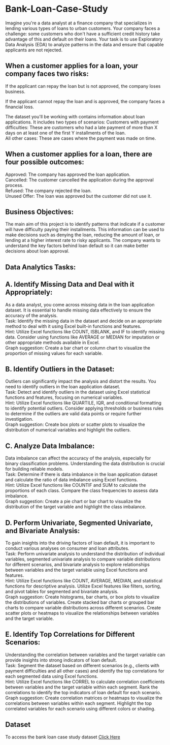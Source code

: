 # Bank-Loan-Case-Study

Imagine you're a data analyst at a finance company that specializes in lending various types of loans to urban customers. Your company faces a challenge: some customers who don't have a sufficient credit history take advantage of this and default on their loans. Your task is to use Exploratory Data Analysis (EDA) to analyze patterns in the data and ensure that capable applicants are not rejected.

## When a customer applies for a loan, your company faces two risks:

If the applicant can repay the loan but is not approved, the company loses business.

If the applicant cannot repay the loan and is approved, the company faces a financial loss.

The dataset you'll be working with contains information about loan applications. It includes two types of scenarios:
Customers with payment difficulties: These are customers who had a late payment of more than X days on at least one of the first Y installments of the loan.  
All other cases: These are cases where the payment was made on time.

## When a customer applies for a loan, there are four possible outcomes:
Approved: The company has approved the loan application.  
Cancelled: The customer cancelled the application during the approval process.  
Refused: The company rejected the loan.  
Unused Offer: The loan was approved but the customer did not use it.  


## Business Objectives:
The main aim of this project is to identify patterns that indicate if a customer will have difficulty paying their installments. This information can be used to make decisions such as denying the loan, reducing the amount of loan, or lending at a higher interest rate to risky applicants. The company wants to understand the key factors behind loan default so it can make better decisions about loan approval.


## Data Analytics Tasks:

## A. Identify Missing Data and Deal with it Appropriately:   
As a data analyst, you come across missing data in the loan application dataset. It is essential to handle missing data effectively to ensure the accuracy of the analysis.  
Task: Identify the missing data in the dataset and decide on an appropriate method to deal with it using Excel built-in functions and features.  
Hint: Utilize Excel functions like COUNT, ISBLANK, and IF to identify missing data. Consider using functions like AVERAGE or MEDIAN for imputation or other appropriate methods available in Excel.  
Graph suggestion: Create a bar chart or column chart to visualize the proportion of missing values for each variable.

## B. Identify Outliers in the Dataset:  
Outliers can significantly impact the analysis and distort the results. You need to identify outliers in the loan application dataset.  
Task: Detect and identify outliers in the dataset using Excel statistical functions and features, focusing on numerical variables.  
Hint: Utilize Excel functions like QUARTILE, IQR, and conditional formatting to identify potential outliers. Consider applying thresholds or business rules to determine if the outliers are valid data points or require further investigation.  
Graph suggestion: Create box plots or scatter plots to visualize the distribution of numerical variables and highlight the outliers.  

## C. Analyze Data Imbalance:   
Data imbalance can affect the accuracy of the analysis, especially for binary classification problems. Understanding the data distribution is crucial for building reliable models.  
Task: Determine if there is data imbalance in the loan application dataset and calculate the ratio of data imbalance using Excel functions.   
Hint: Utilize Excel functions like COUNTIF and SUM to calculate the proportions of each class. Compare the class frequencies to assess data imbalance.  
Graph suggestion: Create a pie chart or bar chart to visualize the distribution of the target variable and highlight the class imbalance.

## D. Perform Univariate, Segmented Univariate, and Bivariate Analysis:   
To gain insights into the driving factors of loan default, it is important to conduct various analyses on consumer and loan attributes.  
Task: Perform univariate analysis to understand the distribution of individual variables, segmented univariate analysis to compare variable distributions for different scenarios, and bivariate analysis to explore relationships between variables and the target variable using Excel functions and features.  
Hint: Utilize Excel functions like COUNT, AVERAGE, MEDIAN, and statistical functions for descriptive analysis. Utilize Excel features like filters, sorting, and pivot tables for segmented and bivariate analysis.  
Graph suggestion: Create histograms, bar charts, or box plots to visualize the distributions of variables. Create stacked bar charts or grouped bar charts to compare variable distributions across different scenarios. Create scatter plots or heatmaps to visualize the relationships between variables and the target variable.

## E. Identify Top Correlations for Different Scenarios:   
Understanding the correlation between variables and the target variable can provide insights into strong indicators of loan default.  
Task: Segment the dataset based on different scenarios (e.g., clients with payment difficulties and all other cases) and identify the top correlations for each segmented data using Excel functions.  
Hint: Utilize Excel functions like CORREL to calculate correlation coefficients between variables and the target variable within each segment. Rank the correlations to identify the top indicators of loan default for each scenario.  
Graph suggestion: Create correlation matrices or heatmaps to visualize the correlations between variables within each segment. Highlight the top correlated variables for each scenario using different colors or shading.


## Dataset
To access the bank loan case study dataset [Click Here](https://drive.google.com/drive/folders/1VgA3fS_-WRu28jHyD0bU_aVsFg7Mj9nh?usp=sharing)

